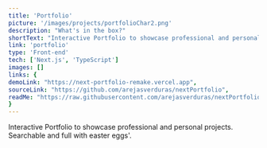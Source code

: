```yaml
---
title: 'Portfolio'
picture: '/images/projects/portfolioChar2.png'
description: "What's in the box?"
shortText: "Interactive Portfolio to showcase professional and personal projects. Searchable and full with easter eggs'."
link: 'portfolio'
type: 'Front-end'
tech: ['Next.js', 'TypeScript']
images: []
links: {
demoLink: "https://next-portfolio-remake.vercel.app",
sourceLink: "https://github.com/arejasverduras/nextPortfolio",
readMe: "https://raw.githubusercontent.com/arejasverduras/nextPortfolio/main/README.md"
}
---
```

Interactive Portfolio to showcase professional and personal projects. Searchable and full with easter eggs'.